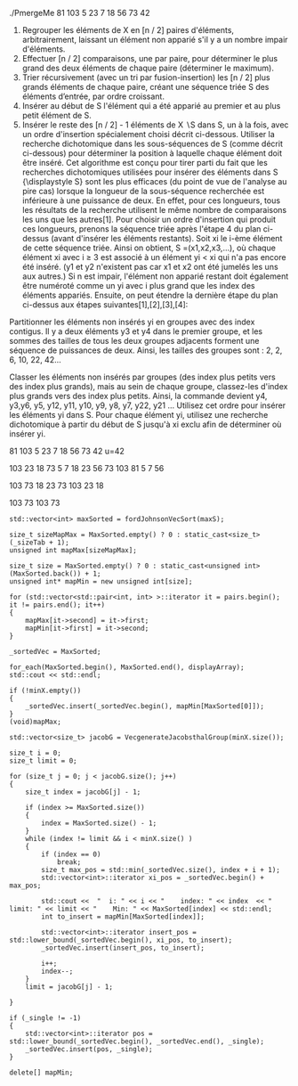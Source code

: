 ./PmergeMe 81 103 5 23 7 18 56 73 42

1. Regrouper les éléments de X en [n / 2] paires d'éléments, arbitrairement, laissant un élément non apparié s'il y a un nombre impair d'éléments.
2. Effectuer [n / 2] comparaisons, une par paire, pour déterminer le plus grand des deux éléments de chaque paire (déterminer le maximum).
3. Trier récursivement (avec un tri par fusion-insertion) les [n / 2] plus grands éléments de chaque paire, créant une séquence triée  S des éléments d’entrée, 
par ordre croissant.
4. Insérer au début de S l'élément qui a été apparié au premier et au plus petit élément de  S.
5. Insérer le reste des [n / 2] - 1 éléments de X ∖S dans S, un à la fois, avec un ordre d'insertion spécialement choisi décrit ci-dessous. 
Utiliser la recherche dichotomique dans les sous-séquences de S (comme décrit ci-dessous) pour déterminer la position à laquelle 
chaque élément doit être inséré.
Cet algorithme est conçu pour tirer parti du fait que les recherches dichotomiques utilisées pour insérer des éléments dans S
{\displaystyle S} sont les plus efficaces (du point de vue de l'analyse au pire cas) lorsque la longueur de la sous-séquence 
recherchée est inférieure à une puissance de deux. En effet, pour ces longueurs, tous les résultats de la recherche utilisent 
le même nombre de comparaisons les uns que les autres[1]. Pour choisir un ordre d'insertion qui produit ces longueurs, 
prenons la séquence triée  après l'étape 4 du plan ci-dessus (avant d'insérer les éléments restants). Soit xi le 
i-ème élément de cette séquence triée. Ainsi on obtient, S =(x1,x2,x3,…), où chaque élément xi avec i ≥ 3 est associé 
à un élément yi < xi qui n'a pas encore été inséré. (y1 et y2 n'existent pas car x1 et x2 ont été jumelés les uns aux autres.)
Si n est impair, l'élément non apparié restant doit également être numéroté comme un yi avec i plus grand que les index des éléments
appariés. Ensuite, on peut étendre la dernière étape du plan ci-dessus aux étapes suivantes[1],[2],[3],[4]:

Partitionner les éléments non insérés yi en groupes avec des index contigus. Il y a deux éléments y3 et y4 dans le premier groupe,
et les sommes des tailles de tous les deux groupes adjacents forment une séquence de puissances de deux. Ainsi, les tailles 
des groupes sont : 2, 2, 6, 10, 22, 42...

Classer les éléments non insérés par groupes (des index plus petits vers des index plus grands), mais au sein de chaque groupe,
classez-les d'index plus grands vers des index plus petits. Ainsi, la commande devient  y4, y3,y6, y5, y12, y11, y10, y9, y8, y7, y22, y21 …
Utilisez cet ordre pour insérer les éléments yi dans S. Pour chaque élément yi, utilisez une recherche dichotomique à partir du début de 
S jusqu'à xi exclu afin de déterminer où insérer yi.

81 103 5 23 7 18 56 73 42 u=42

103 23  18  73                      5    7   18  23 56 73  103
81  5   7   56

103 73                              18  23  73  103
23  18

103                                 73  103
73




    std::vector<int> maxSorted = fordJohnsonVecSort(maxS);
   
    size_t sizeMapMax = MaxSorted.empty() ? 0 : static_cast<size_t>(_sizeTab + 1);
    unsigned int mapMax[sizeMapMax];
    
    size_t size = MaxSorted.empty() ? 0 : static_cast<unsigned int>(MaxSorted.back()) + 1;
    unsigned int* mapMin = new unsigned int[size];

    for (std::vector<std::pair<int, int> >::iterator it = pairs.begin(); it != pairs.end(); it++)
    {
        mapMax[it->second] = it->first;
        mapMin[it->first] = it->second;
    }

    _sortedVec = MaxSorted;

    for_each(MaxSorted.begin(), MaxSorted.end(), displayArray);
    std::cout << std::endl;
    
    if (!minX.empty())
    {
        _sortedVec.insert(_sortedVec.begin(), mapMin[MaxSorted[0]]);
    }
    (void)mapMax;

    std::vector<size_t> jacobG = VecgenerateJacobsthalGroup(minX.size());

    size_t i = 0;
    size_t limit = 0;

    for (size_t j = 0; j < jacobG.size(); j++)
    {
        size_t index = jacobG[j] - 1;
        
        if (index >= MaxSorted.size())
        {
            index = MaxSorted.size() - 1;
        }
        while (index != limit && i < minX.size() )
        {      
            if (index == 0)
                break;
            size_t max_pos = std::min(_sortedVec.size(), index + i + 1);
            std::vector<int>::iterator xi_pos = _sortedVec.begin() + max_pos;
            
            std::cout <<  "  i: " << i << "    index: " << index  << "    limit: " << limit << "    Min: " << MaxSorted[index] << std::endl;
            int to_insert = mapMin[MaxSorted[index]];

            std::vector<int>::iterator insert_pos = std::lower_bound(_sortedVec.begin(), xi_pos, to_insert);
            _sortedVec.insert(insert_pos, to_insert);
            
            i++;
            index--;
        }
        limit = jacobG[j] - 1;

    }

    if (_single != -1)
    {
        std::vector<int>::iterator pos = std::lower_bound(_sortedVec.begin(), _sortedVec.end(), _single);
        _sortedVec.insert(pos, _single);
    }
    
    delete[] mapMin;
